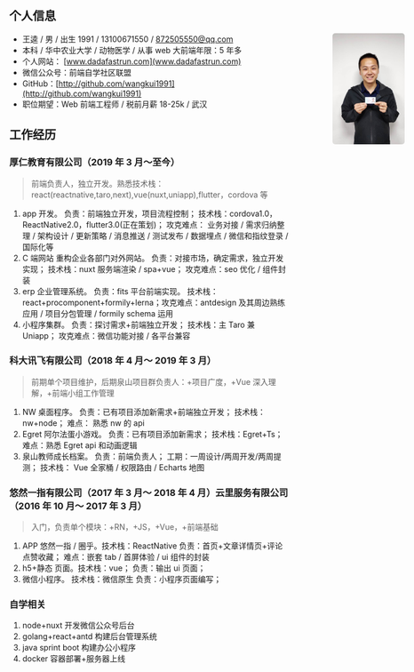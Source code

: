 ## 个人信息

<img src="./profile1.jpeg"  height="200px" width="130px" style="position:absolute;right:20px;border-radius:5px;object-fit:cover">

- 王逵 / 男 / 出生 1991 / 13100671550 / 872505550@qq.com
- 本科 / 华中农业大学 / 动物医学 / 从事 web 大前端年限：5 年多
- 个人网站： [www.dadafastrun.com](www.dadafastrun.com)
- 微信公众号：前端自学社区联盟
- GitHub：[http://github.com/wangkui1991](http://github.com/wangkui1991)
- 职位期望：Web 前端工程师 / 税前月薪 18-25k / 武汉

## 工作经历

### 厚仁教育有限公司（2019 年 3 月～至今）

> 前端负责人，独立开发。熟悉技术栈：react(reactnative,taro,next),vue(nuxt,uniapp),flutter，cordova 等

1. app 开发。 负责：前端独立开发，项目流程控制； 技术栈：cordova1.0，ReactNative2.0，flutter3.0(正在策划)； 攻克难点： 业务对接 / 需求归纳整理 / 架构设计 / 更新策略 / 消息推送 / 测试发布 / 数据埋点 / 微信和指纹登录 / 国际化等
2. C 端网站 重构企业各部门对外网站。 负责：对接市场，确定需求，独立开发实现； 技术栈：nuxt 服务端渲染 / spa+vue； 攻克难点：seo 优化 / 组件封装
3. erp 企业管理系统。 负责：fits 平台前端实现。 技术栈：react+procomponent+formily+lerna；攻克难点：antdesign 及其周边熟练应用 / 项目分包管理 / formily schema 运用
4. 小程序集群。 负责：探讨需求+前端独立开发； 技术栈：主 Taro 兼 Uniapp； 攻克难点：微信功能对接 / 各平台兼容

### 科大讯飞有限公司（2018 年 4 月～ 2019 年 3 月）

> 前期单个项目维护，后期泉山项目群负责人：+项目广度，+Vue 深入理解，+前端小组工作管理

1. NW 桌面程序。 负责：已有项目添加新需求+前端独立开发； 技术栈：nw+node； 难点： 熟悉 nw 的 api
2. Egret 阿尔法蛋小游戏。 负责：已有项目添加新需求； 技术栈：Egret+Ts； 难点：熟悉 Egret api 和动画逻辑
3. 泉山教师成长档案。 负责：前端负责人； 工期：一周设计/两周开发/两周提测； 技术栈： Vue 全家桶 / 权限路由 / Echarts 地图

### 悠然一指有限公司（2017 年 3 月～ 2018 年 4 月）云里服务有限公司（2016 年 10 月～ 2017 年 3 月）

> 入门，负责单个模块：+RN，+JS，+Vue，+前端基础

1. APP 悠然一指 / 圈乎。技术栈：ReactNative 负责：首页+文章详情页+评论点赞收藏； 难点：嵌套 tab / 首屏体验 / ui 组件的封装
2. h5+静态 页面。技术栈：vue； 负责：输出 ui 页面；
3. 微信小程序。 技术栈：微信原生 负责：小程序页面编写；

### 自学相关

1. node+nuxt 开发微信公众号后台
2. golang+react+antd 构建后台管理系统
3. java sprint boot 构建办公小程序
4. docker 容器部署+服务器上线
